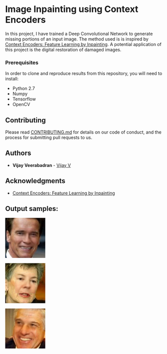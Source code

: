 # Image Inpainting using Context Encoders

In this project, I have trained a Deep Convolutional Network to generate missing portions of an input image. The method used is is inspired by [Context Encoders: Feature Learning by Inpainting](https://arxiv.org/abs/1604.07379). A potential application of this project is the digital restoration of damaged images.

### Prerequisites

In order to clone and reproduce results from this repository, you will need to install:
* Python 2.7
* Numpy
* Tensorflow
* OpenCV

## Contributing

Please read [CONTRIBUTING.md](https://gist.github.com/PurpleBooth/b24679402957c63ec426) for details on our code of conduct, and the process for submitting pull requests to us.

## Authors

* **Vijay Veerabadran** - [Vijay V](https://vijayvee.github.io)

## Acknowledgments

* [Context Encoders: Feature Learning by Inpainting](https://arxiv.org/abs/1604.07379)

## Output samples:
![Output sample 1](Output/IMG_42400_2.jpg "Output sample 1") 


![Output sample 2](Output/IMG_42400_3.jpg "Output sample 2")


![Output sample 3](Output/IMG_42200_2.jpg "Output sample 3")

